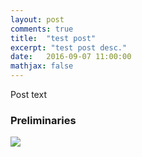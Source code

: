 ```yaml
---
layout: post
comments: true
title:  "test post"
excerpt: "test post desc."
date:   2016-09-07 11:00:00
mathjax: false
---
```



Post text

### Preliminaries

<div class="imgcap">
<img src="/assets/sample/discounted.jpg">
</div>


